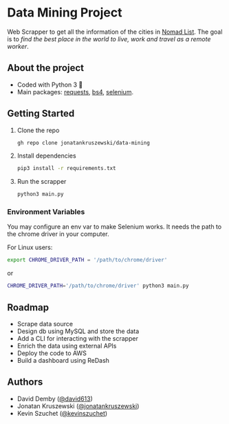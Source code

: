 # Data Mining Project

Web Scrapper to get all the information of the cities in [Nomad List](https://nomadlist.com/). 
The goal is to _find the best place in the world to live, work and travel as a remote worker_.

## About the project

- Coded with Python 3 🐍
- Main packages: [requests](https://docs.python-requests.org/en/master/), [bs4](https://www.crummy.com/software/BeautifulSoup/), [selenium](https://selenium-python.readthedocs.io/).

## Getting Started

1. Clone the repo
   ```bash
   gh repo clone jonatankruszewski/data-mining
   ```
2. Install dependencies
   ```bash
   pip3 install -r requirements.txt
   ```
3. Run the scrapper
   ```bash
   python3 main.py
   ```

### Environment Variables

You may configure an env var to make Selenium works. It needs the path to the chrome driver in your computer.

For Linux users:
```bash
export CHROME_DRIVER_PATH = '/path/to/chrome/driver'
```

or
```bash
CHROME_DRIVER_PATH='/path/to/chrome/driver' python3 main.py
```

## Roadmap

- Scrape data source
- Design db using MySQL and store the data
- Add a CLI for interacting with the scrapper
- Enrich the data using external APIs
- Deploy the code to AWS
- Build a dashboard using ReDash

## Authors
- David Demby ([@david613](https://github.com/david613))
- Jonatan Kruszewski ([@jonatankruszewski](https://github.com/jonatankruszewski))
- Kevin Szuchet ([@kevinszuchet](https://github.com/kevinszuchet))

